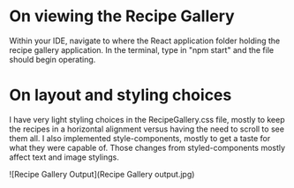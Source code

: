 # On viewing the Recipe Gallery
Within your IDE, navigate to where the React application folder holding the recipe gallery application. In the terminal, type in "npm start" and the file should begin operating.

# On layout and styling choices
I have very light styling choices in the RecipeGallery.css file, mostly to keep the recipes in a horizontal alignment versus having the need to scroll to see them all.
I also implemented style-components, mostly to get a taste for what they were capable of. Those changes from styled-components mostly affect text and image stylings.

![Recipe Gallery Output](Recipe Gallery output.jpg)
